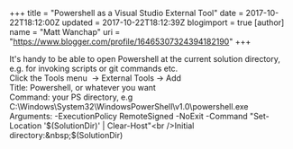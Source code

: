 +++
title = "Powershell as a Visual Studio External Tool"
date = 2017-10-22T18:12:00Z
updated = 2017-10-22T18:12:39Z
blogimport = true 
[author]
	name = "Matt Wanchap"
	uri = "https://www.blogger.com/profile/16465307324394182190"
+++

It's handy to be able to open Powershell at the current solution directory, e.g. for invoking scripts or git commands etc.<br />Click the Tools menu&nbsp; -&gt; External Tools -&gt; Add<br />Title: Powershell, or whatever you want<br />Command: your PS directory, e.g C:\Windows\System32\WindowsPowerShell\v1.0\powershell.exe<br />Arguments:&nbsp;-ExecutionPolicy RemoteSigned -NoExit -Command "Set-Location '$(SolutionDir)' | Clear-Host"<br />Initial directory:&nbsp;$(SolutionDir)
